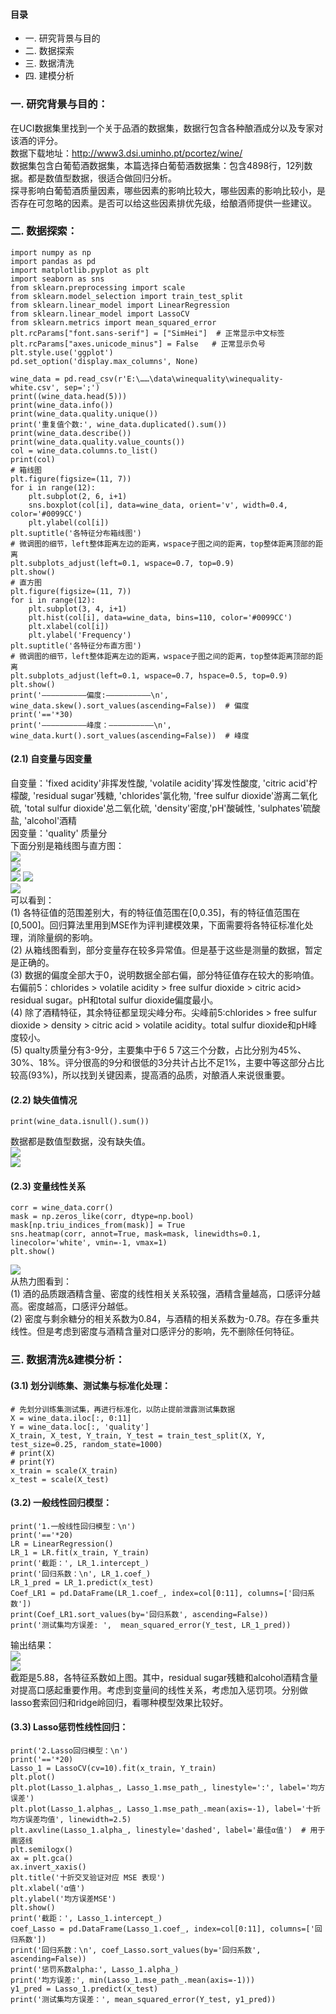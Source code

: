 #### 目录
- 一. 研究背景与目的
- 二. 数据探索
- 三. 数据清洗
- 四. 建模分析

### 一. 研究背景与目的：  
在UCI数据集里找到一个关于品酒的数据集，数据行包含各种酿酒成分以及专家对该酒的评分。   
数据下载地址：http://www3.dsi.uminho.pt/pcortez/wine/   
数据集包含白葡萄酒数据集，本篇选择白葡萄酒数据集：包含4898行，12列数据。都是数值型数据，很适合做回归分析。        
探寻影响白葡萄酒质量因素，哪些因素的影响比较大，哪些因素的影响比较小，是否存在可忽略的因素。是否可以给这些因素排优先级，给酿酒师提供一些建议。    

### 二. 数据探索：  
```
import numpy as np
import pandas as pd
import matplotlib.pyplot as plt
import seaborn as sns
from sklearn.preprocessing import scale
from sklearn.model_selection import train_test_split
from sklearn.linear_model import LinearRegression
from sklearn.linear_model import LassoCV
from sklearn.metrics import mean_squared_error
plt.rcParams["font.sans-serif"] = ["SimHei"]  # 正常显示中文标签
plt.rcParams["axes.unicode_minus"] = False   # 正常显示负号
plt.style.use('ggplot')
pd.set_option('display.max_columns', None)

wine_data = pd.read_csv(r'E:\……\data\winequality\winequality-white.csv', sep=';')
print((wine_data.head(5)))
print(wine_data.info())
print(wine_data.quality.unique())
print('重复值个数:', wine_data.duplicated().sum())
print(wine_data.describe())
print(wine_data.quality.value_counts())
col = wine_data.columns.to_list()
print(col)
# 箱线图
plt.figure(figsize=(11, 7))
for i in range(12):
    plt.subplot(2, 6, i+1)
    sns.boxplot(col[i], data=wine_data, orient='v', width=0.4, color='#0099CC')
    plt.ylabel(col[i])
plt.suptitle('各特征分布箱线图')
# 微调图的细节，left整体距离左边的距离，wspace子图之间的距离，top整体距离顶部的距离
plt.subplots_adjust(left=0.1, wspace=0.7, top=0.9)
plt.show()
# 直方图
plt.figure(figsize=(11, 7))
for i in range(12):
    plt.subplot(3, 4, i+1)
    plt.hist(col[i], data=wine_data, bins=110, color='#0099CC')
    plt.xlabel(col[i])
    plt.ylabel('Frequency')
plt.suptitle('各特征分布直方图')
# 微调图的细节，left整体距离左边的距离，wspace子图之间的距离，top整体距离顶部的距离
plt.subplots_adjust(left=0.1, wspace=0.7, hspace=0.5, top=0.9)
plt.show()
print('——————————偏度:——————————\n', wine_data.skew().sort_values(ascending=False))  # 偏度
print('=='*30)
print('——————————峰度：——————————\n', wine_data.kurt().sort_values(ascending=False))  # 峰度
```
#### (2.1) 自变量与因变量
自变量：'fixed acidity'非挥发性酸, 'volatile acidity'挥发性酸度, 'citric acid'柠檬酸, 'residual sugar'残糖, 'chlorides'氯化物, 'free sulfur dioxide'游离二氧化硫, 'total sulfur dioxide'总二氧化硫, 'density'密度,'pH'酸碱性, 'sulphates'硫酸盐, 'alcohol'酒精    
因变量：'quality' 质量分  
下面分别是箱线图与直方图：  
![](https://ftp.bmp.ovh/imgs/2020/12/615eeb1be28e8fe4.png)  
![](https://ftp.bmp.ovh/imgs/2020/12/8782f072a765e88a.png)  
![](https://ftp.bmp.ovh/imgs/2020/12/8a4bd52f95233d85.png)
![](https://ftp.bmp.ovh/imgs/2020/12/98f2943617506238.png)  
![](https://ftp.bmp.ovh/imgs/2020/12/297af7b553e05754.png)  
可以看到：      
(1) 各特征值的范围差别大，有的特征值范围在\[0,0.35]，有的特征值范围在\[0,500]。回归算法里用到MSE作为评判建模效果，下面需要将各特征标准化处理，消除量纲的影响。      
(2) 从箱线图看到，部分变量存在较多异常值。但是基于这些是测量的数据，暂定是正确的。      
(3) 数据的偏度全部大于0，说明数据全部右偏，部分特征值存在较大的影响值。 右偏前5：chlorides > volatile acidity > free sulfur dioxide > citric acid> residual sugar。pH和total sulfur dioxide偏度最小。    
(4) 除了酒精特征，其余特征都呈现尖峰分布。尖峰前5:chlorides > free sulfur dioxide > density > citric acid > volatile acidity。total sulfur dioxide和pH峰度较小。    
(5) qualty质量分有3-9分，主要集中于6 5 7这三个分数，占比分别为45%、30%、18%。评分很高的9分和很低的3分共计占比不足1%，主要中等这部分占比较高(93%)，所以找到关键因素，提高酒的品质，对酿酒人来说很重要。   
#### (2.2) 缺失值情况
```
print(wine_data.isnull().sum())
```
数据都是数值型数据，没有缺失值。  
![](https://ftp.bmp.ovh/imgs/2020/11/60ae5eb564bd390c.png)  
![](https://ftp.bmp.ovh/imgs/2020/12/615545519fe12927.png)
#### (2.3) 变量线性关系
```
corr = wine_data.corr()
mask = np.zeros_like(corr, dtype=np.bool)
mask[np.triu_indices_from(mask)] = True
sns.heatmap(corr, annot=True, mask=mask, linewidths=0.1, linecolor='white', vmin=-1, vmax=1)
plt.show()
```
![](https://ftp.bmp.ovh/imgs/2020/12/6164802974beabd0.png)   
从热力图看到：  
(1) 酒的品质跟酒精含量、密度的线性相关关系较强，酒精含量越高，口感评分越高。密度越高，口感评分越低。    
(2) 密度与剩余糖分的相关系数为0.84，与酒精的相关系数为-0.78。存在多重共线性。但是考虑到密度与酒精含量对口感评分的影响，先不删除任何特征。
### 三. 数据清洗&建模分析：
#### (3.1) 划分训练集、测试集与标准化处理：  
```
# 先划分训练集测试集，再进行标准化，以防止提前泄露测试集数据  
X = wine_data.iloc[:, 0:11]
Y = wine_data.loc[:, 'quality']
X_train, X_test, Y_train, Y_test = train_test_split(X, Y, test_size=0.25, random_state=1000)
# print(X)
# print(Y)
x_train = scale(X_train)
x_test = scale(X_test)
```
#### (3.2) 一般线性回归模型：  
```
print('1.一般线性回归模型：\n')
print('=='*20)
LR = LinearRegression()
LR_1 = LR.fit(x_train, Y_train)
print('截距：', LR_1.intercept_)
print('回归系数：\n', LR_1.coef_)
LR_1_pred = LR_1.predict(x_test)
Coef_LR1 = pd.DataFrame(LR_1.coef_, index=col[0:11], columns=['回归系数'])
print(Coef_LR1.sort_values(by='回归系数', ascending=False))
print('测试集均方误差: ',  mean_squared_error(Y_test, LR_1_pred))
```
输出结果：    
![](https://ftp.bmp.ovh/imgs/2020/12/1d6d712dc7704a84.png)  
![](https://ftp.bmp.ovh/imgs/2020/12/2ffe085285b3dd9a.png)  
截距是5.88，各特征系数如上图。其中，residual sugar残糖和alcohol酒精含量对提高口感起重要作用。考虑到变量间的线性关系，考虑加入惩罚项。分别做lasso套索回归和ridge岭回归，看哪种模型效果比较好。     
>
#### (3.3) Lasso惩罚性线性回归：
```
print('2.Lasso回归模型：\n')
print('=='*20)
Lasso_1 = LassoCV(cv=10).fit(x_train, Y_train)
plt.plot()
plt.plot(Lasso_1.alphas_, Lasso_1.mse_path_, linestyle=':', label='均方误差')
plt.plot(Lasso_1.alphas_, Lasso_1.mse_path_.mean(axis=-1), label='十折均方误差均值', linewidth=2.5)
plt.axvline(Lasso_1.alpha_, linestyle='dashed', label='最佳α值')  # 用于画竖线
plt.semilogx()
ax = plt.gca()
ax.invert_xaxis()
plt.title('十折交叉验证对应 MSE 表现')
plt.xlabel('α值')
plt.ylabel('均方误差MSE')
plt.show()
print('截距：', Lasso_1.intercept_)
coef_Lasso = pd.DataFrame(Lasso_1.coef_, index=col[0:11], columns=['回归系数'])
print('回归系数：\n', coef_Lasso.sort_values(by='回归系数', ascending=False))
print('惩罚系数alpha:', Lasso_1.alpha_)
print('均方误差:', min(Lasso_1.mse_path_.mean(axis=-1)))
y1_pred = Lasso_1.predict(x_test)
print('测试集均方误差：', mean_squared_error(Y_test, y1_pred))
```

